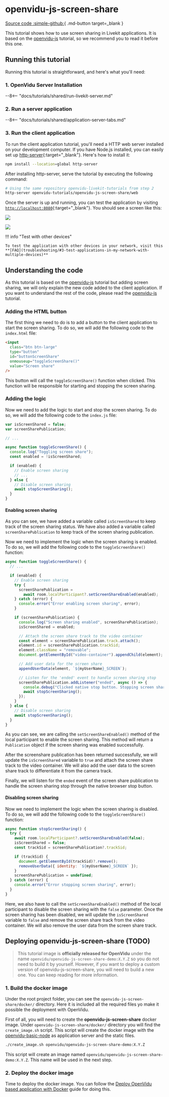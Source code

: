 # openvidu-js-screen-share

[Source code :simple-github:](https://github.com/OpenVidu/openvidu-tutorials){ .md-button target=\_blank }

This tutorial shows how to use screen sharing in Livekit applications. It is based on the [openvidu-js](../application-client/javascript.md) tutorial, so we recommend you to read it before this one.

## Running this tutorial

Running this tutorial is straightforward, and here's what you'll need:

### 1. OpenVidu Server Installation

--8<-- "docs/tutorials/shared/run-livekit-server.md"

### 2. Run a server application

--8<-- "docs/tutorials/shared/application-server-tabs.md"

### 3. Run the client application

To run the client application tutorial, you'll need a HTTP web server installed on your development computer. If you have Node.js installed, you can easily set up [http-server](https://github.com/indexzero/http-server){:target="\_blank"}. Here's how to install it:

```bash
npm install --location=global http-server
```

After installing http-server, serve the tutorial by executing the following command:

```bash
# Using the same repository openvidu-livekit-tutorials from step 2
http-server openvidu-tutorials/openvidu-js-screen-share/web
```

Once the server is up and running, you can test the application by visiting [`http://localhost:8080`](http://localhost:8080){:target="\_blank"}. You should see a screen like this:

<div class="grid-container">

<div class="grid-50"><p><a class="glightbox" href="../../../../assets/images/insecure-join.png" data-type="image" data-width="100%" data-height="auto" data-desc-position="bottom"><img src="../../../../assets/images/insecure-join.png" loading="lazy"/></a></p></div>

<div class="grid-50"><p><a class="glightbox" href="../../../../assets/images/insecure-session.png" data-type="image" data-width="100%" data-height="auto" data-desc-position="bottom"><img src="../../../../assets/images/insecure-session.png" loading="lazy"/></a></p></div>

</div>

!!! info "Test with other devices"

    To test the application with other devices in your network, visit this **[FAQ](troubleshooting/#3-test-applications-in-my-network-with-multiple-devices)**

## Understanding the code

As this tutorial is based on the [openvidu-js](../application-client/javascript.md) tutorial but adding screen sharing, we will only explain the new code added to the client application. If you want to understand the rest of the code, please read the [openvidu-js](../application-client/javascript.md) tutorial.

### Adding the HTML button

The first thing we need to do is to add a button to the client application to start the screen sharing. To do so, we will add the following code to the `index.html` file:

```html
<input
  class="btn btn-large"
  type="button"
  id="buttonScreenShare"
  onmouseup="toggleScreenShare()"
  value="Screen share"
/>
```

This button will call the `toggleScreenShare()` function when clicked. This function will be responsible for starting and stopping the screen sharing.

### Adding the logic

Now we need to add the logic to start and stop the screen sharing. To do so, we will add the following code to the `index.js` file:

```javascript
var isScreenShared = false;
var screenSharePublication;

// ...

async function toggleScreenShare() {
  console.log("Toggling screen share");
  const enabled = !isScreenShared;

  if (enabled) {
    // Enable screen sharing
    // ...
  } else {
    // Disable screen sharing
    await stopScreenSharing();
  }
}
```

#### Enabling screen sharing

As you can see, we have added a variable called `isScreenShared` to keep track of the screen sharing status. We have also added a variable called `screenSharePublication` to keep track of the screen sharing publication.

Now we need to implement the logic when the screen sharing is enabled. To do so, we will add the following code to the `toggleScreenShare()` function:

```javascript
async function toggleScreenShare() {
  // ...

  if (enabled) {
    // Enable screen sharing
    try {
      screenSharePublication =
        await room.localParticipant?.setScreenShareEnabled(enabled);
    } catch (error) {
      console.error("Error enabling screen sharing", error);
    }

    if (screenSharePublication) {
      console.log("Screen sharing enabled", screenSharePublication);
      isScreenShared = enabled;

      // Attach the screen share track to the video container
      const element = screenSharePublication.track.attach();
      element.id = screenSharePublication.trackSid;
      element.className = "removable";
      document.getElementById("video-container").appendChild(element);

      // Add user data for the screen share
      appendUserData(element, `${myUserName}_SCREEN`);

      // Listen for the 'ended' event to handle screen sharing stop
      screenSharePublication.addListener("ended", async () => {
        console.debug("Clicked native stop button. Stopping screen sharing");
        await stopScreenSharing();
      });
    }
  } else {
    // Disable screen sharing
    await stopScreenSharing();
  }
}
```

As you can see, we are calling the `setScreenShareEnabled()` method of the local participant to enable the screen sharing. This method will return a `Publication` object if the screen sharing was enabled successfully.

After the screenshare publication has been returned successfully, we will update the `isScreenShared` variable to `true` and attach the screen share track to the video container. We will also add the user data to the screen share track to differentiate it from the camera track.

Finally, we will listen for the `ended` event of the screen share publication to handle the screen sharing stop through the native browser stop button.

#### Disabling screen sharing

Now we need to implement the logic when the screen sharing is disabled. To do so, we will add the following code to the `toggleScreenShare()` function:

```javascript
async function stopScreenSharing() {
  try {
    await room.localParticipant?.setScreenShareEnabled(false);
    isScreenShared = false;
    const trackSid = screenSharePublication?.trackSid;

    if (trackSid) {
      document.getElementById(trackSid)?.remove();
      removeUserData({ identity: `${myUserName}_SCREEN` });
    }
    screenSharePublication = undefined;
  } catch (error) {
    console.error("Error stopping screen sharing", error);
  }
}
```

Here, we also have to call the `setScreenShareEnabled()` method of the local participant to disable the screen sharing with the `false` parameter. Once the screen sharing has been disabled, we will update the `isScreenShared` variable to `false` and remove the screen share track from the video container. We will also remove the user data from the screen share track.

## Deploying openvidu-js-screen-share (TODO)

> This tutorial image is **officially released for OpenVidu** under the name `openvidu/openvidu-js-screen-share-demo:X.Y.Z` so you do not need to build it by yourself. However, if you want to deploy a custom version of openvidu-js-screen-share, you will need to build a new one. You can keep reading for more information.

<h3> 1. Build the docker image</h3>

Under the root project folder, you can see the `openvidu-js-screen-share/docker/` directory. Here it is included all the required files yo make it possible the deployment with OpenVidu.

First of all, you will need to create the **openvidu-js-screen-share** docker image. Under `openvidu-js-screen-share/docker/` directory you will find the `create_image.sh` script. This script will create the docker image with the [openvidu-basic-node](../application-server/node.md) as application server and the static files.

```bash
./create_image.sh openvidu/openvidu-js-screen-share-demo:X.Y.Z
```

This script will create an image named `openvidu/openvidu-js-screen-share-demo:X.Y.Z`. This name will be used in the next step.

<h3> 2. Deploy the docker image </h3>

Time to deploy the docker image. You can follow the [Deploy OpenVidu based application with Docker](#) guide for doing this.
